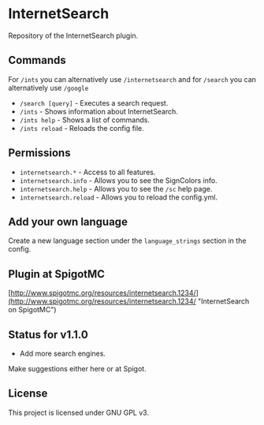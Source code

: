 InternetSearch
==============

Repository of the InternetSearch plugin.

## Commands

For `/ints` you can alternatively use `/internetsearch`
and for `/search` you can alternatively use `/google`

- `/search [query]` - Executes a search request.
- `/ints` - Shows information about InternetSearch.
- `/ints help` - Shows a list of commands.
- `/ints reload` - Reloads the config file.

## Permissions

- `internetsearch.*` - Access to all features.
- `internetsearch.info` - Allows you to see the SignColors info.
- `internetsearch.help` - Allows you to see the `/sc` help page.
- `internetsearch.reload` - Allows you to reload the config.yml.

## Add your own language

Create a new language section under the `language_strings` section
in the config.

## Plugin at SpigotMC

[http://www.spigotmc.org/resources/internetsearch.1234/](http://www.spigotmc.org/resources/internetsearch.1234/ "InternetSearch on SpigotMC")

## Status for v1.1.0

 * Add more search engines.

 Make suggestions either here or at Spigot.

## License

This project is licensed under GNU GPL v3.